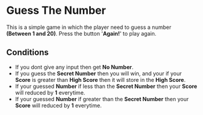 # Guess The Number

This is a simple game in which the player need to guess a number **(Between 1 and 20)**.
Press the button '**Again!**' to play again.

## Conditions 

* If you dont give any input then get **No Number**.
* If you guess the **Secret Number** then you will win, and your if your **Score** is greater than **High Score** then it will store in the **High Score**.
*  If your guessed **Number** if less than the **Secret Number** then your **Score** will reduced by **1** everytime.
*  If your guessed **Number** if greater than the **Secret Number** then your **Score** will reduced by **1** everytime.
